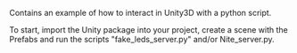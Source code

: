 Contains an example of how to interact in Unity3D with a python script.

To start, import the Unity package into your project, create a scene with the Prefabs and run the scripts "fake_leds_server.py" and/or Nite_server.py.
